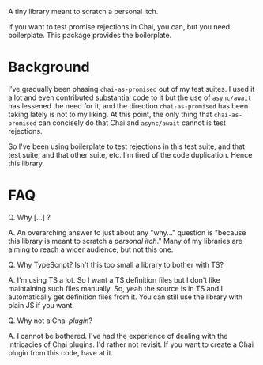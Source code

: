 A tiny library meant to scratch a personal itch.

If you want to test promise rejections in Chai, you can, but you need
boilerplate. This package provides the boilerplate.

Background
==========

I've gradually been phasing ``chai-as-promised`` out of my test suites. I used
it a lot and even contributed substantial code to it but the use of
``async/await`` has lessened the need for it, and the direction
``chai-as-promised`` has been taking lately is not to my liking. At this point,
the only thing that ``chai-as-promised`` can concisely do that Chai and
``async/await`` cannot is test rejections.

So I've been using boilerplate to test rejections in this test suite, and that
test suite, and that other suite, etc. I'm tired of the code duplication. Hence
this library.

FAQ
===

Q. Why [...] ?

A. An overarching answer to just about any "why..." question is "because this
library is meant to scratch a *personal itch*." Many of my libraries are aiming
to reach a wider audience, but not this one.

Q. Why TypeScript? Isn't this too small a library to bother with TS?

A. I'm using TS a lot. So I want a TS definition files but I don't like
maintaining such files manually. So, yeah the source is in TS and I
automatically get definition files from it. You can still use the library with
plain JS if you want.

Q. Why not a Chai *plugin*?

A. I cannot be bothered. I've had the experience of dealing with the intricacies
of Chai plugins. I'd rather not revisit. If you want to create a Chai plugin
from this code, have at it.
